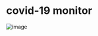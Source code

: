 # covid-19 monitor

![image](https://github.com/tingggggg/covid-19/blob/master/img/covidMonitor.gif)